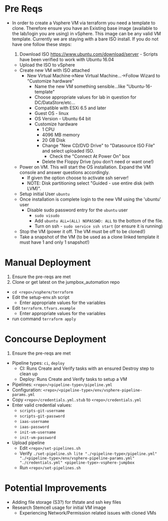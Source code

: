 # Pre Reqs
- In order to create a Vsphere VM via terraform you need a template to clone. Therefore ensure you have an Existing base image (available to the lab/login you are using) in vSphere. This image can be any valid VM template. Currently we are staying with a bare ISO install. If you do not have one follow these steps:

    1. Download ISO https://www.ubuntu.com/download/server
      - Scripts have been verified to work with Ubuntu 16.04
    - Upload the ISO to vSphere
    - Create new VM with ISO attached
      - New Virtual Machine->New Virtual Machine...->Follow Wizard to "Customize hardware"
        - Name the new VM something sensible...like "Ubuntu-16-template"
        - Choose appropriate values for lab in question for DC/DataStore/etc...
        - Compatible with ESXi 6.5 and later
        - Guest OS - linux
        - OS Version - Ubuntu 64 bit
        - Customize hardware
          - 1 CPU
          - 4096 MB memory
          - 20 GB Disk
          - Change "New CD/DVD Drive" to "Datasource ISO File" and select uploaded ISO.
            - Check the "Connect At Power On" box
          - Delete the Floppy Drive (you don't need or want one!)
    - Power on VM. This will start the OS installation. Expand the VM console and answer questions accordingly.
      - If given the option choose to activate ssh server!
      - NOTE: Disk partitioning select "Guided - use entire disk (with LVM)".
    - Setup initial User `ubuntu`
    - Once installation is complete login to the new VM using the 'ubuntu' user
      - Disable sudo password entry for the `ubuntu` user
        - `sudo visudo`
        - Add `ubuntu ALL=(ALL) NOPASSWD: ALL` to the bottom of the file.
        - Turn on ssh - `sudo service ssh start` (or ensure it is running)
    - Stop the VM (power it off. The VM must be off to be cloned!)
    - Take a snapshot of the VM (to be used as a clone linked template it must have 1 and only 1 snapshot!)

# Manual Deployment
  1. Ensure the pre-reqs are met
  2. Clone or get latest on the jumpbox_automation repo
  - `cd <repo>/vsphere/terraform`
  - Edit the setup-env.sh script
    - Enter appropriate values for the variables
  - Edit `terraform.tfvars.example`
    - Enter appropriate values for the variables
- run command `terraform apply`

# Concourse Deployment
  1. Ensure the pre-reqs are met
  - Pipeline types: `ci`, `deploy`
    - CI: Runs Create and Verify tasks with an ensured Destroy step to clean up
    - Deploy: Runs Create and Verify tasks to setup a VM
  - Pipelines: `<repo>/<pipeline-type>/pipeline.yml`
  - Configuration: `<repo>/<pipeline-type>/env/vsphere-pipeline-params.yml`
  - Copy `<repo>/credentials.yml.stub` to `<repo>/credentials.yml`
  - Enter valid credential values:
    - `scripts-git-username`
    - `scripts-git-password`
    - `iaas-username`
    - `iaas-password`
    - `init-vm-username`
    - `init-vm-password`
  - Upload pipeline
    - Edit `<repo>/set-pipelines.sh`
    - Verify `./set-pipeline.sh lite "./<pipeline-type>/pipeline.yml" "./<pipeline-type>/env/vsphere-pipeline-params.yml" "./credentials.yml" <pipeline-type>-vsphere-jumpbox`
    - Run `<repo>/set-pipelines.sh`

# Potential Improvements
- Adding file storage (S3?) for tfstate and ssh key files
- Research Stemcell usage for initial VM image
    - Experiencing Network/Permission related issues with cloned VMs
